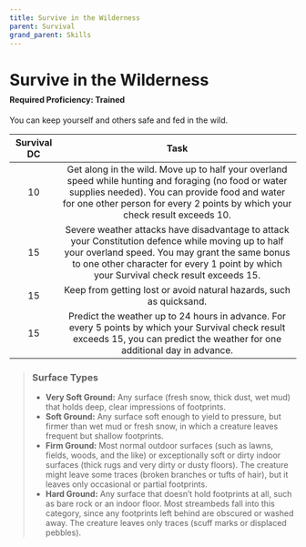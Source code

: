 ```yaml
---
title: Survive in the Wilderness
parent: Survival
grand_parent: Skills
---
```


# Survive in the Wilderness

<div style="margin-top:-10px;"></div>

#### **Required Proficiency:** Trained
You can keep yourself and others safe and fed in the wild.

| Survival DC | Task |
|:-----------:|:----:|
| 10 | Get along in the wild. Move up to half your overland speed while hunting and foraging (no food or water supplies needed). You can provide food and water for one other person for every 2 points by which your check result exceeds 10. |
| 15 | Severe weather attacks have disadvantage to attack your Constitution defence while moving up to half your overland speed. You may grant the same bonus to one other character for every 1 point by which your Survival check result exceeds 15. |
| 15 | Keep from getting lost or avoid natural hazards, such as quicksand. |
| 15 | Predict the weather up to 24 hours in advance. For every 5 points by which your Survival check result exceeds 15, you can predict the weather for one additional day in advance. |

> ### Surface Types
> * **Very Soft Ground:** Any surface (fresh snow, thick dust, wet mud) that holds deep, clear impressions of footprints.
> * **Soft Ground:** Any surface soft enough to yield to pressure, but firmer than wet mud or fresh snow, in which a creature leaves frequent but shallow footprints.
> * **Firm Ground:** Most normal outdoor surfaces (such as lawns, fields, woods, and the like) or exceptionally soft or dirty indoor surfaces (thick rugs and very dirty or dusty floors). The creature might leave some traces (broken branches or tufts of hair), but it leaves only occasional or partial footprints.
> * **Hard Ground:** Any surface that doesn’t hold footprints at all, such as bare rock or an indoor floor. Most streambeds fall into this category, since any footprints left behind are obscured or washed away. The creature leaves only traces (scuff marks or displaced pebbles).
